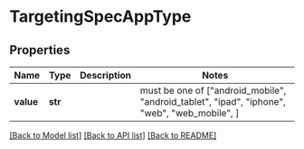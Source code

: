 # TargetingSpecAppType


## Properties
Name | Type | Description | Notes
------------ | ------------- | ------------- | -------------
**value** | **str** |  |  must be one of ["android_mobile", "android_tablet", "ipad", "iphone", "web", "web_mobile", ]

[[Back to Model list]](../README.md#documentation-for-models) [[Back to API list]](../README.md#documentation-for-api-endpoints) [[Back to README]](../README.md)


